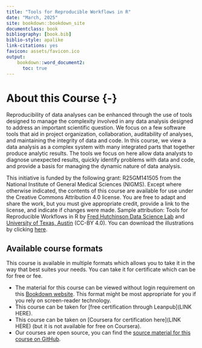 ```yaml
---
title: "Tools for Reproducible Workflows in R"
date: "March, 2025"
site: bookdown::bookdown_site
documentclass: book
bibliography: [book.bib]
biblio-style: apalike
link-citations: yes
favicon: assets/favicon.ico
output:
    bookdown::word_document2:
      toc: true
---
```


# About this Course {-}

Reproducibility of data analyses can be enhanced through the use of tools designed to manage the complexity involved in any data analysis designed to address an important scientific question. We focus on a few software tools that aid in project organization, collaboration, auditability of analyses, and maintaining the integrity of data and code. In this course, we view a data analysis as a complex system with many integrated parts that together produce analytic results. The tools we focus on here allow data analysts to diagnose unexpected results, quickly identify problems with data and code, and provide a basis for managing the dynamic nature of data analysis.

This initiative is funded by the following grant: R25GM141505 from the National Institute of General Medical Sciences (NIGMS). Except where otherwise indicated, the contents of this course are available for use under the Creative Commons Attribution 4.0 license. You are free to adapt and share the work, but you must give appropriate credit, provide a link to the license, and indicate if changes were made. Sample attribution: Tools for Reproducible Workflows in R by [Fred Hutchinson Data Science Lab](https://hutchdatascience.org/) and [University of Texas, Austin]( https://stat.utexas.edu/) (CC-BY 4.0). You can download the illustrations by clicking [here](https://docs.google.com/presentation/d/1MNHf8JpolaEP_vQ_kB-1xRBF9wo3haCArRu117hBoHA/edit?usp=sharing).



## Available course formats

This course is available in multiple formats which allows you to take it in the way that best suites your needs. You can take it for certificate which can be for free or fee.

- The material for this course can be viewed without login requirement on this [Bookdown website](https://hutchdatascience.org/Tools_for_Reproducible_Workflows_in_R/). This format might be most appropriate for you if you rely on screen-reader technology.
- This course can be taken for [free certification through Leanpub](LINK HERE).
- This course can be taken on [Coursera for certification here](LINK HERE) (but it is not available for free on Coursera).
- Our courses are open source, you can find the [source material for this course on GitHub](https://github.com/fhdsl/Tools_for_Reproducible_Workflows_in_R).
